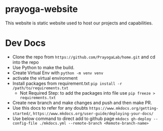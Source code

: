 # prayoga-website
This website is static website used to host our projects and capabilities.
# Dev Docs
- Clone the repo from `https://github.com/PrayogaLab/home.git` and cd into the repo
- Use Python to make the build.
- Create Virtual Env with `python -m venv venv`
- activate the virtual environment
- Install packages from requirement.txt `pip install -r /path/to/requirements.txt` 
    - Not Required Step: to add the packages into file use `pip freeze > requirements.txt`
- Create new branch and make changes and push and then make PR.
- Use this docs to refer for any doubts `https://www.mkdocs.org/getting-started/`, `https://www.mkdocs.org/user-guide/deploying-your-docs/`
- Use below command to direct add to github page `mkdocs gh-deploy --config-file ./mkdocs.yml --remote-branch <Remote-branch-name>`